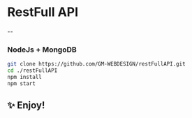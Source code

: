 # RestFull API

--

### NodeJs + MongoDB

```bash
git clone https://github.com/GM-WEBDESIGN/restFullAPI.git
cd ./restFullAPI
npm install
npm start
```

## :sparkles: Enjoy!

